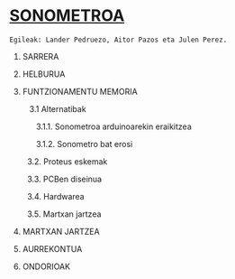 # [SONOMETROA](https://github.com/elektronikadonboscojulen/Sonometroa/wiki/SONOMETROA)
    Egileak: Lander Pedruezo, Aitor Pazos eta Julen Perez.

1. SARRERA </p>
2. HELBURUA </p>
3. FUNTZIONAMENTU MEMORIA </p>
&nbsp;&nbsp; 3.1 Alternatibak </p>
&nbsp;&nbsp;&nbsp;&nbsp;&nbsp;&nbsp;3.1.1. Sonometroa arduinoarekin eraikitzea </p>
&nbsp;&nbsp;&nbsp;&nbsp;&nbsp;&nbsp;3.1.2. Sonometro bat erosi </p>
&nbsp;&nbsp;3.2. Proteus eskemak </p>
&nbsp;&nbsp;3.3. PCBen diseinua </p>
&nbsp;&nbsp;3.4. Hardwarea </p>
&nbsp;&nbsp;3.5. Martxan jartzea </p>
4. MARTXAN JARTZEA </p>
5. AURREKONTUA </p>
6. ONDORIOAK </p>


